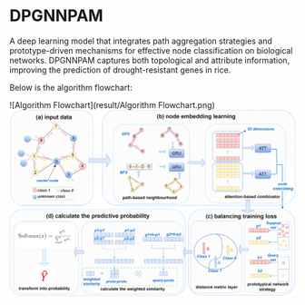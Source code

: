 # DPGNNPAM
A deep learning model that integrates path aggregation strategies and prototype-driven mechanisms for effective node classification on biological networks. DPGNNPAM captures both topological and attribute information, improving the prediction of drought-resistant genes in rice.

Below is the algorithm flowchart:

![Algorithm Flowchart](result/Algorithm Flowchart.png)
![Algorithm-Flowchart](https://github.com/lucky0172/DPGNNPAM/blob/main/result/Algorithm%20Flowchart.png)
